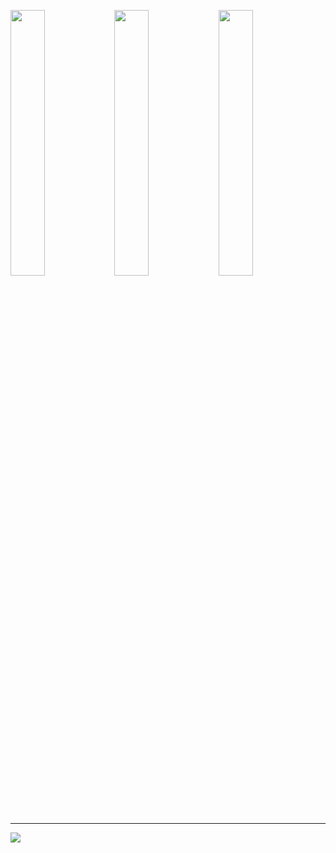 <img width="33%" src="https://user-images.githubusercontent.com/29265684/92479075-6c6d4180-f226-11ea-912c-4919e38a2de1.png"><img width="33%" src="https://user-images.githubusercontent.com/29265684/92479086-7000c880-f226-11ea-941a-de15c73cb849.png"><img width="33%" src="https://user-images.githubusercontent.com/29265684/92479090-71ca8c00-f226-11ea-88f4-0e02d6673b66.png">

<hr>

<img src="https://user-images.githubusercontent.com/29265684/92472260-915cb700-f21c-11ea-9faa-9f0cd73ebf54.png">

